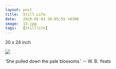 ```yaml
---
layout: post
title:  Still Life
date:   2020-05-01 16:05:55 +0300
image:  13.jpg
tags:   [Stilllife]
---
```

20 x 24 inch                                                                       

![]({{site.baseurl}}/img/13.jpg)

‘She pulled down the pale blossoms.’      -- W. B. Yeats